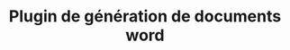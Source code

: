 ---
title: Plugin de génération de documents word
Order: 4
Theme: dev
Icon: fa fa-cogs
Description : Configurez le plugin puis générez une pièce jointe au format Word
StartPage : getting-started
Duration : 20m
visible : true
---